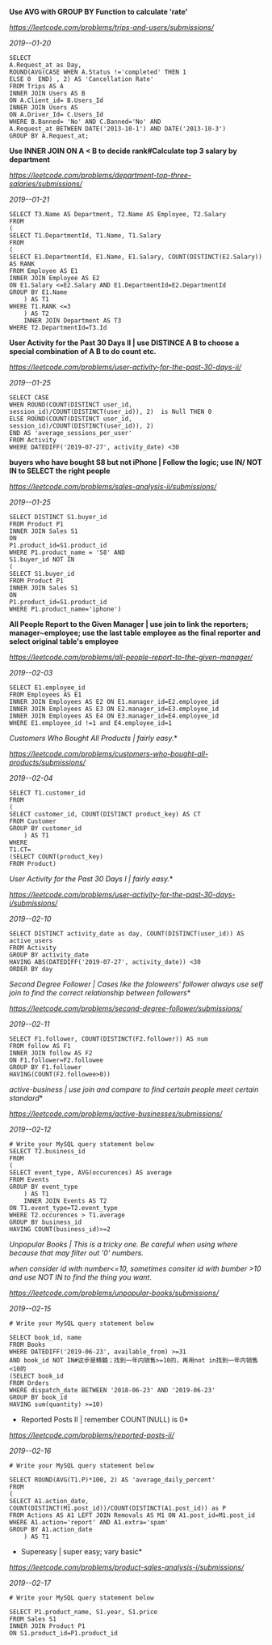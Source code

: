 
**Use AVG with GROUP BY Function to calculate 'rate'**

*https://leetcode.com/problems/trips-and-users/submissions/*

*2019--01-20*

```
SELECT 
A.Request_at as Day, 
ROUND(AVG(CASE WHEN A.Status !='completed' THEN 1
ELSE 0  END) , 2) AS 'Cancellation Rate'
FROM Trips AS A
INNER JOIN Users AS B
ON A.Client_id= B.Users_Id
INNER JOIN Users AS 
ON A.Driver_Id= C.Users_Id
WHERE B.Banned= 'No' AND C.Banned='No' AND
A.Request_at BETWEEN DATE('2013-10-1') AND DATE('2013-10-3')
GROUP BY A.Request_at;
```




**Use INNER JOIN ON A < B to decide rank#Calculate top 3 salary by department**

*https://leetcode.com/problems/department-top-three-salaries/submissions/*

*2019--01-21*

```
SELECT T3.Name AS Department, T2.Name AS Employee, T2.Salary
FROM
(
SELECT T1.DepartmentId, T1.Name, T1.Salary
FROM
(
SELECT E1.DepartmentId, E1.Name, E1.Salary, COUNT(DISTINCT(E2.Salary)) AS RANK
FROM Employee AS E1 
INNER JOIN Employee AS E2
ON E1.Salary <=E2.Salary AND E1.DepartmentId=E2.DepartmentId
GROUP BY E1.Name
    ) AS T1
WHERE T1.RANK <=3
    ) AS T2
    INNER JOIN Department AS T3
WHERE T2.DepartmentId=T3.Id
```



**User Activity for the Past 30 Days II | use DISTINCE A B to choose a special combination of A B to do count etc.**

*https://leetcode.com/problems/user-activity-for-the-past-30-days-ii/*

*2019--01-25*

```
SELECT CASE
WHEN ROUND(COUNT(DISTINCT user_id, session_id)/COUNT(DISTINCT(user_id)), 2)  is Null THEN 0
ELSE ROUND(COUNT(DISTINCT user_id, session_id)/COUNT(DISTINCT(user_id)), 2) 
END AS 'average_sessions_per_user'
FROM Activity
WHERE DATEDIFF('2019-07-27', activity_date) <30
```


**buyers who have bought S8 but not iPhone | Follow the logic; use IN/ NOT IN to SELECT the right people**

*https://leetcode.com/problems/sales-analysis-ii/submissions/*

*2019--01-25*
```
SELECT DISTINCT S1.buyer_id
FROM Product P1
INNER JOIN Sales S1
ON 
P1.product_id=S1.product_id
WHERE P1.product_name = 'S8' AND 
S1.buyer_id NOT IN
(
SELECT S1.buyer_id
FROM Product P1
INNER JOIN Sales S1
ON 
P1.product_id=S1.product_id
WHERE P1.product_name='iphone')
```

**All People Report to the Given Manager | use join to link the reporters; manager~employee; use the last table employee as the final reporter and select original table's employee**

*https://leetcode.com/problems/all-people-report-to-the-given-manager/*

*2019--02-03*
```
SELECT E1.employee_id
FROM Employees AS E1
INNER JOIN Employees AS E2 ON E1.manager_id=E2.employee_id
INNER JOIN Employees AS E3 ON E2.manager_id=E3.employee_id
INNER JOIN Employees AS E4 ON E3.manager_id=E4.employee_id
WHERE E1.employee_id !=1 and E4.employee_id=1
```

*Customers Who Bought All Products | fairly easy.**

*https://leetcode.com/problems/customers-who-bought-all-products/submissions/*

*2019--02-04*
```
SELECT T1.customer_id
FROM
(
SELECT customer_id, COUNT(DISTINCT product_key) AS CT
FROM Customer
GROUP BY customer_id
    ) AS T1
WHERE 
T1.CT=
(SELECT COUNT(product_key)
FROM Product)
```

*User Activity for the Past 30 Days I | fairly easy.**

*https://leetcode.com/problems/user-activity-for-the-past-30-days-i/submissions/*

*2019--02-10*
```
SELECT DISTINCT activity_date as day, COUNT(DISTINCT(user_id)) AS active_users
FROM Activity
GROUP BY activity_date
HAVING ABS(DATEDIFF('2019-07-27', activity_date)) <30
ORDER BY day
```

*Second Degree Follower | Cases like the foloweers' follower always use self join to find the correct relationship between followers**

*https://leetcode.com/problems/second-degree-follower/submissions/*

*2019--02-11*
```
SELECT F1.follower, COUNT(DISTINCT(F2.follower)) AS num
FROM follow AS F1
INNER JOIN follow AS F2
ON F1.follower=F2.followee
GROUP BY F1.follower
HAVING(COUNT(F2.followee>0))
```

*active-business | use join and compare to find certain people meet certain standard**

*https://leetcode.com/problems/active-businesses/submissions/*

*2019--02-12*
```
# Write your MySQL query statement below
SELECT T2.business_id
FROM
(
SELECT event_type, AVG(occurences) AS average
FROM Events
GROUP BY event_type
    ) AS T1
    INNER JOIN Events AS T2
ON T1.event_type=T2.event_type
WHERE T2.occurences > T1.average
GROUP BY business_id
HAVING COUNT(business_id)>=2
```

*Unpopular Books | This is a tricky one. Be careful when using where because that may filter out '0' numbers.*

*when consider id with number<=10, sometimes consiter id with bumber >10 and use NOT IN to find the thing you want.*

*https://leetcode.com/problems/unpopular-books/submissions/*

*2019--02-15*
```
# Write your MySQL query statement below

SELECT book_id, name
FROM Books
WHERE DATEDIFF('2019-06-23', available_from) >=31
AND book_id NOT IN#这步是精髓；找到一年内销售>=10的，再用not in找到一年内销售<10的
(SELECT book_id
FROM Orders
WHERE dispatch_date BETWEEN '2018-06-23' AND '2019-06-23'
GROUP BY book_id
HAVING sum(quantity) >=10)

```

* Reported Posts II | remember COUNT(NULL) is 0*

*https://leetcode.com/problems/reported-posts-ii/*

*2019--02-16*
```
# Write your MySQL query statement below

SELECT ROUND(AVG(T1.P)*100, 2) AS 'average_daily_percent'
FROM
(
SELECT A1.action_date, COUNT(DISTINCT(M1.post_id))/COUNT(DISTINCT(A1.post_id)) as P
FROM Actions AS A1 LEFT JOIN Removals AS M1 ON A1.post_id=M1.post_id
WHERE A1.action='report' AND A1.extra='spam'
GROUP BY A1.action_date
    ) AS T1

```

* Supereasy | super easy; vary basic*

*https://leetcode.com/problems/product-sales-analysis-i/submissions/*

*2019--02-17*
```
# Write your MySQL query statement below

SELECT P1.product_name, S1.year, S1.price
FROM Sales S1
INNER JOIN Product P1
ON S1.product_id=P1.product_id

```
